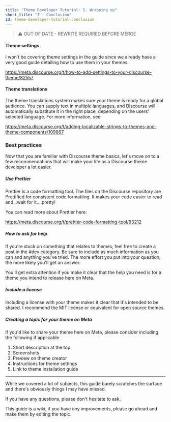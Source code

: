 ```yaml
---
title: "Theme Developer Tutorial: 5. Wrapping up"
short_title: "7 - Conclusion"
id: theme-developer-tutorial-conclusion
---
```


> :warning: OUT OF DATE - REWRITE REQUIRED BEFORE MERGE

#### Theme settings

I won't be covering theme settings in the guide since we already have a very good guide detailing how to use them in your themes.

https://meta.discourse.org/t/how-to-add-settings-to-your-discourse-theme/82557

#### Theme translations

The theme translations system makes sure your theme is ready for a global audience. You can supply text in multiple languages, and Discourse will automatically substitute it in the right place, depending on the users' selected language. For more information, see

https://meta.discourse.org/t/adding-localizable-strings-to-themes-and-theme-components/109867

### Best practices

Now that you are familiar with Discourse theme basics, let's move on to a few recommendations that will make your life as a Discourse theme developer a lot easier.

##### Use Prettier

Prettier is a code formatting tool. The files on the Discourse repository are Prettified for consistent code formatting. It makes your code easier to read and...wait for it....pretty!

You can read more about Prettier here:

https://meta.discourse.org/t/prettier-code-formatting-tool/93212

##### How to ask for help

If you're stuck on something that relates to themes, feel free to create a post in the #dev category. Be sure to include as much information as you can and anything you've tried. The more effort you put into your question, the more likely you'll get an answer.

You'll get extra attention if you make it clear that the help you need is for a theme you intend to release here on Meta.

##### Include a license

Including a license with your theme makes it clear that it's intended to be shared. I recommend the MIT license or equivalent for open source themes.

##### Creating a topic for your theme on Meta

If you'd like to share your theme here on Meta, please consider including the following if applicable

1. Short description at the top
2. Screenshots
3. Preview on theme creator
4. Instructions for theme settings
5. Link to theme installation guide

<hr>

While we covered a lot of subjects, this guide barely scratches the surface and there's obviously things I may have missed.

If you have any questions, please don't hesitate to ask.

This guide is a wiki, if you have any improvements, please go ahead and make them by editing the topic.
